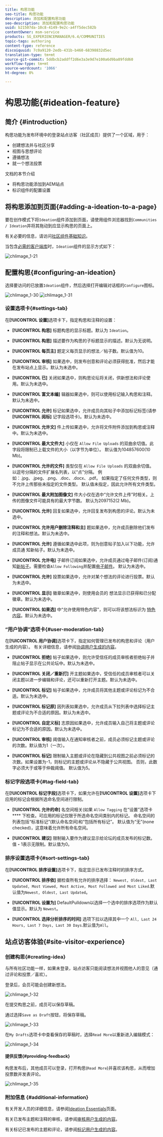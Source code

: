 ```yaml
---
title: 构思功能
seo-title: 构思功能
description: 添加和配置构思功能
seo-description: 添加和配置构思功能
uuid: b21507da-10c8-4149-9e2c-a4ff5dec582b
contentOwner: msm-service
products: SG_EXPERIENCEMANAGER/6.4/COMMUNITIES
topic-tags: authoring
content-type: reference
discoiquuid: 7c0a9120-2edb-431b-b460-68398832d5ec
translation-type: tm+mt
source-git-commit: 5ddbcb2addff2d6e3a3e9d7e100a6d9ba89fdd60
workflow-type: tm+mt
source-wordcount: '1066'
ht-degree: 0%

---
```



# 构思功能{#ideation-feature}

## 简介 {#introduction}

构思功能为发布环境中的登录站点访客（社区成员）提供了一个区域，用于：

* 创建想法并与社区分享
* 视图与思想评论
* 遵循想法
* 就一个想法投票

文档的本节介绍

* 将构思功能添加到AEM站点
* 标识组件的配置设置

## 将构思添加到页面{#adding-a-ideation-to-a-page}

要在创作模式下将`Ideation`组件添加到页面，请使用组件浏览器找到`Communities / Ideation`并将其拖动到应显示构思的页面上。

有关必要的信息，请访问[社区组件基础知识](basics.md)。

当包含[必需的客户端库](ideation.md#essentials-for-client-side)时，`Ideation`组件的显示方式如下：

![chlimage_1-21](assets/chlimage_1-29.png)

## 配置构思{#configuring-an-ideation}

选择要访问的已放置`Ideation`组件，然后选择打开编辑对话框的`Configure`图标。

![chlimage_1-30](assets/chlimage_1-30.png) ![chlimage_1-31](assets/chlimage_1-31.png)

### 设置选项卡{#settings-tab}

在&#x200B;**[!UICONTROL 设置]**&#x200B;选项卡下，指定构思和注释的设置：

* **[!UICONTROL 构思]**
标题构思的显示标题。默认为 
`Ideation`。

* **[!UICONTROL 构思]**
描述要作为构思的子标题显示的描述。默认为无说明。

* **[!UICONTROL 每页主]**
题定义每页显示的想法／帖子数。默认值为10。

* **[!UICONTROL 审核]**
如果选中，则发布创意和评论必须获得批准，然后才能在发布站点上显示。默认为未选中。

* **[!UICONTROL 已]**
关闭如果选中，则构思论坛将关闭，供新想法和评论使用。默认为未选中。

* **[!UICONTROL 富文本编]**
辑器如果选中，则可以使用标记输入构思和注释。默认为未选中。

* **[!UICONTROL 允许]**
标记如果选中，允许成员向其帖子中添加标记标签(请参 **[!UICONTROL 阅标]** 记字段选项卡)。默认为未选中。

* **[!UICONTROL 允许文]**
件上传如果选中，允许将文件附件添加到构思或注释中。默认为未选中。

* **[!UICONTROL 最大文件大]**
小仅在 
`Allow File Uploads` 的双曲余切值。此字段将限制已上载文件的大小（以字节为单位）。 默认值为104857600(10 Mb)。

* **[!UICONTROL 允许的文件]**
类型仅在 
`Allow File Uploads` 的双曲余切值。以逗号分隔的文件扩展名列表，以“点”分隔。 例如：.jpg、.jpeg、.png、.doc、.docx、.pdf。 如果指定了任何文件类型，则不允许上传那些未指定的文件类型。 默认值未指定，因此允许所有文件类型。

* **[!UICONTROL 最大附加图像文]**
件大小仅在选中“允许文件上传”时相关。上传的图像文件可能具有的最大字节数。 默认为2097152(2 Mb)。

* **[!UICONTROL 允许]**
回复如果选中，允许回复发布到构思的评论。默认为未选中。

* **[!UICONTROL 允许用户删除注释和主]**
题如果选中，允许成员删除他们发布的注释和想法。默认为未选中。

* **[!UICONTROL 允许]**
遵循如果选中此项，则为创意帖子加入以下功能，允许成员通 [](notifications.md) 知新帖子。默认为未选中。

* **[!UICONTROL 允许电]**
子邮件订阅如果选中，允许成员通过电子邮件(订阅)通知[新帖子](subscriptions.md)。需要检查`Allow Following`并配置[电子邮件](email.md)。 默认为未选中。

* **[!UICONTROL 允许]**
投票如果选中，允许对某个想法的评论进行投票。默认为未选中。

* **[!UICONTROL 显示]**
徽章如果选中，则使用会员的 [](implementing-scoring.md) 想法显示已获得和已分配徽章。默认为未选中。

* **[!UICONTROL 如果选]**
中“允许使用特色内容”，则可以将该想法标识为 [特色内容](featured.md)。默认为未选中。

### “用户协调”选项卡{#user-moderation-tab}

在&#x200B;**[!UICONTROL 用户协调]**&#x200B;选项卡下，指定如何管理已发布的构思和评论（用户生成的内容）。 有关详细信息，请参阅[协调用户生成的内容](moderate-ugc.md)。

* **[!UICONTROL 拒绝]**
帖子如果选中，则允许受信任的成员审核者拒绝帖子并阻止帖子显示在公共论坛中。默认为未选中。

* **[!UICONTROL 关闭／重新打]**
开主题如果选中，受信任的成员审核者可以关闭主题以进一步编辑和评论，还可以重新打开主题。默认为未选中。

* **[!UICONTROL 标记]**
帖子如果选中，允许成员将其他主题或评论标记为不合适。默认为未选中。

* **[!UICONTROL 标记原]**
因列表如果选中，允许成员从下拉列表中选择标记主题或评论为不合适的原因。默认为未选中。

* **[!UICONTROL 自定义标]**
志原因如果选中，允许成员输入自己将主题或评论标记为不合适的原因。默认为未选中。

* **[!UICONTROL 审核]**
阈值输入在通知审核者之前，成员必须标记主题或评论的次数。默认值为1（一次）。

* **[!UICONTROL 标记]**
限制输入主题或评论在隐藏到公共视图之前必须标记的次数。如果设置为-1，则标记的主题或评论从不隐藏于公共视图。 否则，此数字必须大于或等于仲裁阈值。 默认值为5。

### 标记字段选项卡{#tag-field-tab}

在&#x200B;**[!UICONTROL 标记字段]**&#x200B;选项卡下，如果允许在&#x200B;**[!UICONTROL 设置]**&#x200B;选项卡下应用的标记会根据所选命名空间进行限制。

* **[!UICONTROL 允许的命]**
名空间相关(如果 
`Allow Tagging` 在“设置”选项卡 **** 下检查。可应用的标记仅限于所选命名空间类别内的标记。 命名空间的列表包括“标准标记”(默认命名空间)和“包括所有标记”。 默认值为“无”(none checked)，这意味着允许所有命名空间。

* **[!UICONTROL 建议]**
限制输入要作为建议显示给论坛的成员发布的标记数。值 
**-** 1表示无限制。默认值为0。

### 排序设置选项卡{#sort-settings-tab}

在&#x200B;**[!UICONTROL 排序设置]**&#x200B;选项卡下，指定显示已发布注释时的排序方式。

* **[!UICONTROL 排序依]**
据检查所有允许的排序选择： 
`Newest, Oldest, Last Updated, Most Viewed, Most Active, Most Followed and Most Liked`.默认值为`Newest, Oldest, Last Updated`。

* **[!UICONTROL 设置为]**
DefaultPulldown以选择一个选中的排序选项作为默认值显示。默认为 
`Newest`。

* **[!UICONTROL 选择分析排序的时间]**
选项下拉以选择其中一个 
`All, Last 24 Hours, Last 7 Days, Last 30 Days`.默认值为`All`。

## 站点访客体验{#site-visitor-experience}

### 创建构思{#creating-idea}

与所有社区功能一样，如果未登录，站点访客只能阅读想法并视图他人的意见（通过评论和投票／喜欢）。

登录后，会员可能会创建新想法。

![chlimage_1-32](assets/chlimage_1-32.png)

在提交构思之前，成员可以保存草稿。

通过选择`Save as Draft`按钮，将保存草稿。

![chlimage_1-33](assets/chlimage_1-33.png)

在`My Drafts`选项卡中查看保存的草稿时，选择`Read More`以重新进入编辑模式：

![chlimage_1-34](assets/chlimage_1-34.png)

#### 提供反馈{#providing-feedback}

构思发布后，其他成员可以登录，打开构思(`Read More`)并喜欢该构思，从而增加投票数并发表评论。

![chlimage_1-35](assets/chlimage_1-35.png)

### 附加信息 {#additional-information}

有关开发人员的详细信息，请参阅[Ideation Essentials](ideation.md)页面。

有关已发布主题和注释的审核，请参阅[审核用户生成的内容](moderate-ugc.md)。

有关标记已发布的主题和评论，请参阅[标记用户生成的内容](tag-ugc.md)。
